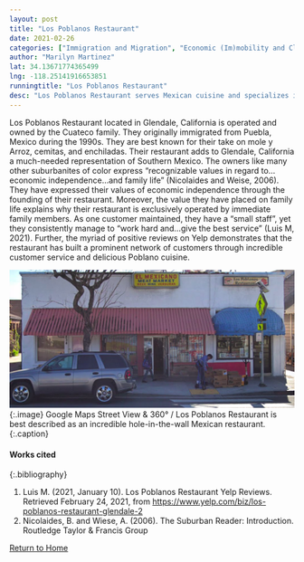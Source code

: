 ```yaml
---
layout: post
title: "Los Poblanos Restaurant"
date: 2021-02-26
categories: ["Immigration and Migration", "Economic (Im)mobility and Class", "Social Identity and Diversity"]
author: "Marilyn Martinez"
lat: 34.13671774365499
lng: -118.25141916653851
runningtitle: "Los Poblanos Restaurant"
desc: "Los Poblanos Restaurant serves Mexican cuisine and specializes in traditional plates from Puebla, Mexico such as “mole y arroz,” enchiladas (verdes o rojas),” y “cemitas."
---
```

Los Poblanos Restaurant located in Glendale, California is operated and owned by the Cuateco family. They originally immigrated from Puebla, Mexico during the 1990s. They are best known for their take on mole y Arroz, cemitas, and enchiladas. Their restaurant adds to Glendale, California a much-needed representation of Southern Mexico. The owners like many other suburbanites of color express “recognizable values in regard to…economic independence…and family life” (Nicolaides and Weise, 2006). They have expressed their values of economic independence through the founding of their restaurant. Moreover, the value they have placed on family life explains why their restaurant is exclusively operated by immediate family members. As one customer maintained, they have a “small staff”, yet they consistently manage to “work hard and…give the best service” (Luis M, 2021). Further, the myriad of positive reviews on Yelp demonstrates that the restaurant has built a prominent network of customers through incredible customer service and delicious Poblano cuisine. 

![Los Poblanos Restaurant](images/LosPoblanosRestaurant_Pin4_Image1.png)
   {:.image} 
Google Maps Street View & 360° / Los Poblanos Restaurant is best described as an incredible hole-in-the-wall Mexican restaurant.
   {:.caption} 

#### Works cited

{:.bibliography}
1. Luis M. (2021, January 10). Los Poblanos Restaurant Yelp Reviews. Retrieved February 24, 2021, from https://www.yelp.com/biz/los-poblanos-restaurant-glendale-2
2. Nicolaides, B. and Wiese, A. (2006). ​The Suburban Reader: Introduction. ​Routledge Taylor & Francis Group

[Return to Home](https://uclachicanxstudies.github.io/BarrioSuburbanisms/)

